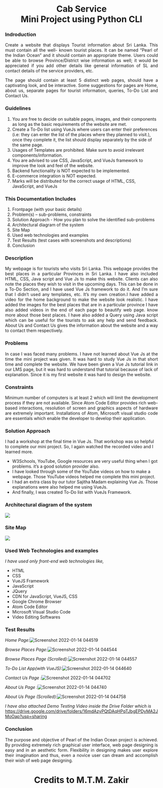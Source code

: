 <h1 align="center">Cab Service<br>Mini Project using Python CLI</h1>

### Indroduction 
<p align="justify"> Create a website that displays Tourist information about Sri Lanka. This must contain all the well- known tourist places. It can be named “Pearl of the Indian Ocean” and it should contain an appropriate theme. Users could be able to browse Province/District wise information as well; it would be appreciated if you add other details like general information of SL and contact details of the service providers, etc.</p>
  
<p align="justify">The page should contain at least 5 distinct web pages, should have a captivating look, and be interactive. Some suggestions for pages are Home, about us, separate pages for tourist information, queries, To-Do List and Contact Us.<p>
  
  
### Guidelines
  1. You are free to decide on suitable pages, images, and their components as long as the basic requirements of the website are met.
  2. Create a To-Do list using VueJs where users can enter their preferences (i.e: they can enter the list of the places where they planned to visit.), 
  once they complete it, the list should display separately by the side of the same page.
  3. Usages of Templates are prohibited. Make sure to avoid irrelevant components/information.
  4. You are advised to use CSS, JavaScript, and VueJs framework to improve the look and feel of the website.
  5. Backend functionality is NOT expected to be implemented.
  6. E-commerce integration is NOT expected.
  7. Marks will be distributed for the correct usage of HTML, CSS, JavaScript, and VueJs

  
### This Documentation Includes
  1. Frontpage (with your basic details)
  2. Problem(s) – sub-problems, constraints
  3. Solution Approach - How you plan to solve the identified sub-problems
  4. Architectural diagram of the system
  5. Site Map
  6. Used web technologies and examples
  7. Test Results (test cases with screenshots and descriptions)
  8. Conclusion
  
  
### Description 
<p align="justify"> My webpage is for tourists who visits Sri Lanka. This webpage provides the best places in a particular Provinces in Sri Lanka. I have also included HTML, CSS, Java script and Vue Js to make this website. Clients can also note the places they wish to visit in the upcoming days. This can be done in a To-Do Section, and I have used Vue Js framework to do it. And I’m sure that I didn’t used any templates, etc. It’s my own creation.I have added a video for the home background to make the website look realistic. I have added the images for the best places that are in a particular province I have also added videos in the end of each page to beautify web page. know more about those best places. I have also added a Query using Java script which can be useful for the tourists to ask any help and send feedback. About Us and Contact Us gives the information about the website and a way to contact them respectively.</p>
  
### Problems 
<p align="justify"> In case I was faced many problems. I have not learned about Vue Js at the time the mini project was given. It was hard to study Vue Js in that short time and complete the website. We have been given a Vue Js tutorial link in our LMS page, but it was hard to understand that tutorial because of lack of explanation. Since it is my first website it was hard to design the website.</p>
  
### Constraints
<p align="justify"> Minimum number of computers is at least 2 which will limit the development process if they are not available. Since Atom Code Editor provides rich web-based interactions, resolution of screen and graphics aspects of hardware are extremely important. Installations of Atom, Microsoft visual studio code are essentials which enable the developer to develop their application.</p>
  
### Solution Approach
I had a workshop at the final time in Vue Js. That workshop was so helpful to complete our mini project. So, I again watched the recorded video and I learned more.
- W3Schools, YouTube, Google resources are very useful thing when I got problems. it’s a good
solution provider also.
- I have looked through some of the YouTube videos on how to make a webpage. Those YouTube videos helped me complete this mini project.
- I had an extra class by our tutor Sajitha Madam explaining Vue Js. Those explanations were also helped me using VueJs.
- And finally, I was created To-Do list with VueJs Framework.
  
### Architectural diagram of the system
<img src="https://user-images.githubusercontent.com/90142607/186638458-1962dbd2-aa55-48ba-90b0-b252bc9dedb5.png" align="center"/>

### Site Map
 <img src="https://user-images.githubusercontent.com/90142607/186638475-b77f3633-f163-4c9e-b2b3-b09d9b072f93.jpg" align="center"/>

### Used Web Technologies and examples
*I have used only front-end web technologies like,*
- HTML                        
- CSS                 
- VueJS Framework
- JavaScript
- JQuery
- CDN for JavaScript, VueJS, CSS
- Google Chrome Browser     
- Atom Code Editor    
- Microsoft Visual Studio Code
- Video Editing Softwares
  
### Test Results
*Home Page:*![Screenshot 2022-01-14 044519](https://user-images.githubusercontent.com/90142607/186636537-a3fb0c7e-9c22-42f3-8396-45cb0372ee93.png)

*Browse Places Page:*![Screenshot 2022-01-14 044544](https://user-images.githubusercontent.com/90142607/186636619-ce32aea3-481f-417c-8106-b123c91d1f10.png)

*Browse Places Page (Scrolled):*![Screenshot 2022-01-14 044557](https://user-images.githubusercontent.com/90142607/186636636-80780beb-ccdb-45cf-9efa-aa5c4e3b7309.png)

*To-Do List App(with VueJS):*![Screenshot 2022-01-14 044640](https://user-images.githubusercontent.com/90142607/186636670-3c47756d-1789-458c-9d50-1b000c724f43.png)

*Contact Us Page :*![Screenshot 2022-01-14 044702](https://user-images.githubusercontent.com/90142607/186636688-92971806-a40d-4e94-887a-3cf2f74f5b0c.png)

*About Us Page :*![Screenshot 2022-01-14 044740](https://user-images.githubusercontent.com/90142607/186636706-75c0a257-63a8-4748-88db-26cd55366f87.png)

*About Us Page (Scrolled):*![Screenshot 2022-01-14 044758](https://user-images.githubusercontent.com/90142607/186636749-034e3787-9ad1-4789-92f0-8f7919a860dc.png)

*I have also attached Demo Testing Video inside the Drive Folder which is*
https://drive.google.com/drive/folders/16mdAzyPQtDAqHPqTJbgEPDyMA2JMoOap?usp=sharing

### Conclusion
<p align="justify">The purpose and objective of Pearl of the Indian Ocean project is achieved. By providing extremely rich graphical user interface, web page designing is easy and in an aesthetic form. Flexibility in designing makes user explore their imagination and thus, even a novice user can dream and accomplish their wish of web page designing.</p>


<h1 align="center">Credits to M.T.M. Zakir</h1>
